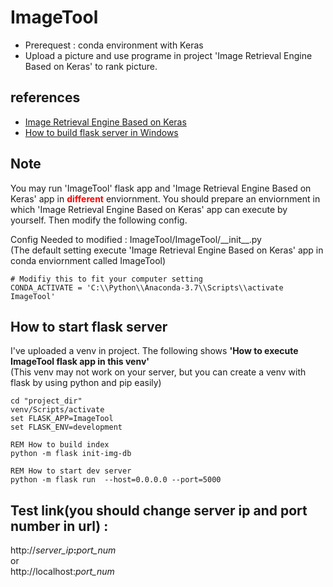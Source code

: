 # ImageTool #


- Prerequest : conda environment with Keras
- Upload a picture and use programe in project 'Image Retrieval Engine Based on Keras'  to rank picture.

## references ##
- [Image Retrieval Engine Based on Keras](https://github.com/willard-yuan/flask-keras-cnn-image-retrieval)  
- [How to build flask server in Windows](https://gama79530.github.io/whole_page_ver/Flask.html)

## Note ##	
You may run 'ImageTool' flask app and 'Image Retrieval Engine Based on Keras' app in <font color="red" >**different**</font> enviornment. You should prepare an enviornment in which 'Image Retrieval Engine Based on Keras' app can execute by yourself. Then modify the following config.

Config Needed to modified : ImageTool/ImageTool/\_\_init\_\_.py  
(The default setting execute 'Image Retrieval Engine Based on Keras' app in conda enviornment called ImageTool)
	
	# Modifiy this to fit your computer setting
	CONDA_ACTIVATE = 'C:\\Python\\Anaconda-3.7\\Scripts\\activate ImageTool'  


## How to start flask server ##
I've uploaded a venv in project. The following shows **'How to execute ImageTool flask app in this venv'**  
(This venv may not work on your server, but you can create a venv with flask by using python and pip easily) 

	cd "project_dir"
	venv/Scripts/activate
	set FLASK_APP=ImageTool
	set FLASK_ENV=development 

	REM How to build index
	python -m flask init-img-db

	REM How to start dev server
	python -m flask run  --host=0.0.0.0 --port=5000

## Test link(you should change server ip and port number in url) : ##
 
http://_server\_ip_**:**_port\_num_  
or  
http://localhost:_port\_num_